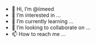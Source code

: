 - 👋 Hi, I’m @iimeed
- 👀 I’m interested in ...
- 🌱 I’m currently learning ...
- 💞️ I’m looking to collaborate on ...
- 📫 How to reach me ...

<!---
iimeed/iimeed is a ✨ special ✨ repository because its `README.md` (this file) appears on your GitHub profile.
You can click the Preview link to take a look at your changes.
--->
